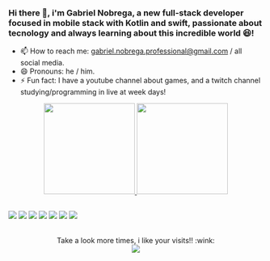 ### Hi there 👋, i'm Gabriel Nobrega, a new full-stack developer focused in mobile stack with Kotlin and swift, passionate about tecnology and always learning about this incredible world 😆!

- 📫 How to reach me: gabriel.nobrega.professional@gmail.com / all social media.
- 😄 Pronouns: he / him.
- ⚡ Fun fact: I have a youtube channel about games, and a twitch channel studying/programming in live at week days!


<div align="center">
  <a href="https://github.com/nbrlives">
  <img height="180em" src="https://github-readme-stats.vercel.app/api?username=nbrlives&show_icons=true&theme=vision-friendly-dark&include_all_commits=true&count_private=true"/>
  <img height="180em" src="https://github-readme-stats.vercel.app/api/top-langs/?username=nbrlives&layout=compact&langs_count=7&theme=vision-friendly-dark"/>
</div>
  
  ##
  
  ##
  
  <div> 
    <a href="https://www.linkedin.com/in/carlos-gabriel-nobrega/" target="_blank"><img src="https://img.shields.io/badge/LinkedIn-0077B5?style=for-the-badge&logo=linkedin&logoColor=white" target="_blank"></a>
  <a href="https://www.youtube.com/channel/@nbrlives target="_blank"><img src="https://img.shields.io/badge/YouTube-FF0000?style=for-the-badge&logo=youtube&logoColor=white" target="_blank"></a>
  <a href="https://www.instagram.com/nbrlives/" target="_blank"><img src="https://img.shields.io/badge/-Instagram-%23E4405F?style=for-the-badge&logo=instagram&logoColor=white" target="_blank"></a>
 	<a href="https://www.twitch.tv/nbrliws" target="_blank"><img src="https://img.shields.io/badge/Twitch-9146FF?style=for-the-badge&logo=twitch&logoColor=white" target="_blank"></a>
  <a href="https://www.facebook.com/gabriel.nobrega.0210" target="_blank"><img src="https://img.shields.io/badge/Facebook-1877F2?style=for-the-badge&logo=facebook&logoColor=white" target="_blank"></a>
 	<a href="https://twitter.com/NBR_cs" target="_blank"><img src="https://img.shields.io/badge/Twitter-1DA1F2?style=for-the-badge&logo=twitter&logoColor=white" target="_blank"></a>
  <a href = "mailto:gabriel.nobrega.professional@gmail.com"><img src="https://img.shields.io/badge/-Gmail-%23333?style=for-the-badge&logo=gmail&logoColor=white" target="_blank"></a>
</div>
  
  <p align="center"><br> 
    Take a look more times, i like your visits!! :wink:<br>
    <img src="https://profile-counter.glitch.me/nbrlives/count.svg" />
  </p>

